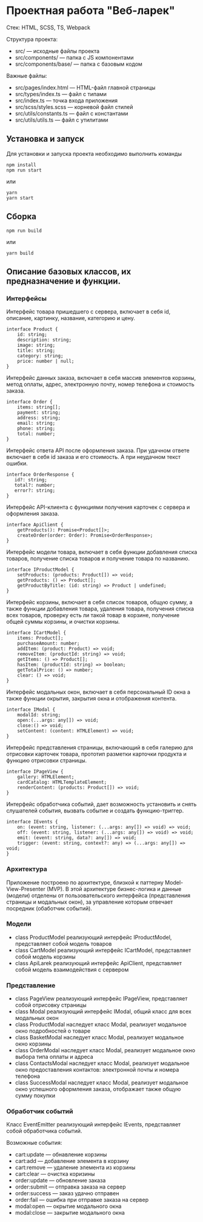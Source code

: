 # Проектная работа "Веб-ларек"

Стек: HTML, SCSS, TS, Webpack

Структура проекта:
- src/ — исходные файлы проекта
- src/components/ — папка с JS компонентами
- src/components/base/ — папка с базовым кодом

Важные файлы:
- src/pages/index.html — HTML-файл главной страницы
- src/types/index.ts — файл с типами
- src/index.ts — точка входа приложения
- src/scss/styles.scss — корневой файл стилей
- src/utils/constants.ts — файл с константами
- src/utils/utils.ts — файл с утилитами

## Установка и запуск
Для установки и запуска проекта необходимо выполнить команды

```
npm install
npm run start
```

или

```
yarn
yarn start
```
## Сборка

```
npm run build
```

или

```
yarn build
```

## Описание базовых классов, их предназначение и функции.

### Интерфейсы

Интерфейс товара пришедшего с сервера, включает в себя id, описание, картинку, название, категорию и цену.
```
interface Product {
	id: string;
    description: string;
    image: string;
	title: string;
    category: string;
	price: number | null;
} 
```

Интерфейс данных заказа, включает в себя массив элементов корзины, метод оплаты, адрес, электронную почту, номер телефона и стоимость заказа.
```
interface Order {
	items: string[];
	payment: string;
	address: string;
	email: string;
	phone: string;
	total: number;
} 
```

Интерфейс ответа API после оформления заказа. При удачном ответе включает в себя id заказа и его стоимость. А при неудачном текст ошибки.
```
interface OrderResponse {
   id?: string;
   total?: number;
   error?: string;
}
```

Интерфейс API-клиента с функциями получения карточек с сервера и оформления заказа.
```
interface ApiClient {
	getProducts(): Promise<Product[]>;
	createOrder(order: Order): Promise<OrderResponse>;
} 
```

Интерфейс модели товара, включает в себя функции добавления списка товаров, получение списка товаров и получение товара по названию.
```
interface IProductModel {
	setProducts: (products: Product[]) => void;
	getProducts: () => Product[];
	getProductByTitle: (id: string) => Product | undefined;
} 
```

Интерфейс корзины, включает в себя список товаров, общую сумму, а также функции добавления товара, удаления товара, получения списка всех товаров, проверку есть ли такой товар в корзине, получение общей суммы корзины, и очистки корзины.
```
interface ICartModel {
	items: Product[];
	purchaseAmount: number;
	addItem: (product: Product) => void;
	removeItem: (productId: string) => void;
	getItems: () => Product[];
	hasItem: (productId: string) => boolean;
	getTotalPrice: () => number;
	clear: () => void;
} 
```

Интерфейс модальных окон, включает в себя персональный ID окна а также функции окрытия, закрытия окна и отображения контента.
```
interface IModal {
    modalId: string;     
    open:(...args: any[]) => void;
    close:() => void;
    setContent: (content: HTMLElement) => void;
}
```

Интерфейс представления страницы, включающий в себя галерию для отрисовки карточек товара, прототип разметки карточки продукта и функцию отрисовки страницы. 

```
interface IPageView {
    gallery: HTMLElement;
    cardCatalog: HTMLTemplateElement;
    renderContent: (products: Product[]) => void;
}
```

Интерфейс обработчика событий, дает возможность установить и снять слушателей события, вызвать событие и создать функцию-триггер.
```
interface IEvents {
	on: (event: string, listener: (...args: any[]) => void) => void;
	off: (event: string, listener: (...args: any[]) => void) => void;
	emit: (event: string, data?: any[]) => void;
	trigger: (event: string, context?: any) => (...args: any[]) => void;
}

```

### Архитектура

Приложение построено по архитектуре, близкой к паттерну Model-View-Presenter (MVP). В этой архитектуре бизнес-логика и данные (модели) отделены от пользовательского интерфейса (представления страницы и модальных окон), за управление которым отвечает посредник (обаботчик событий). 

### Модели

- class ProductModel реализующий интерфейс IProductModel, представляет собой модель товаров
- class CartModel реализующий интерфейс ICartModel, представляет собой модель корзины
- class ApiLarek реализующий интерфейс ApiClient, представляет собой модель взаимодействия с сервером

### Представление

- class PageView реализующий интерфейс IPageView, представляет собой отрисовку страницы
- class Modal реализующий интерфейс IModal, общий класс для всех модальных окон
- class ProductModal наследует класс Modal, реализует модальное окно подробностей о товаре
- class BasketModal наследует класс Modal, реализует модальное окно корзины
- class OrderModal наследует класс Modal, реализует модальное окно выбора типа оплаты и адреса
- class ContactsModal наследует класс Modal, реализует модальное окно предоставления контактов: электронной почты и номера телефона
- class SuccessModal наследует класс Modal, реализует модальное окно успешного оформления заказа, отображает также общую сумму покупки

### Обработчик событий

Класс EventEmitter реализующий интерфейс IEvents, представляет собой обработчика событий.

Возможные события:
- cart:update — обнавление корзины
- cart:add — добавление элемента в корзину
- cart:remove — удаление элемента из корзины
- cart:clear — очистка коризины
- order:update — обновление заказа
- order:submit — отправка заказа на сервер
- order:success — заказ удачно отправен
- order:fail — ошибка при отправке заказа на сервер
- modal:open — окрытие модального окна
- modal:close — закрытие модального окна
